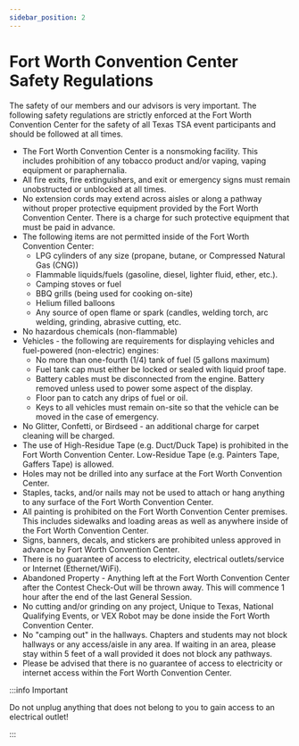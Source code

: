 ```yaml
---
sidebar_position: 2
---
```


# Fort Worth Convention Center Safety Regulations

The safety of our members and our advisors is very important. The following safety regulations are strictly enforced at the Fort Worth Convention Center for the safety of all Texas TSA event participants and should be followed at all times.

- The Fort Worth Convention Center is a nonsmoking facility. This includes prohibition of any tobacco product and/or vaping, vaping equipment or paraphernalia.
- All fire exits, fire extinguishers, and exit or emergency signs must remain unobstructed or unblocked at all times.
- No extension cords may extend across aisles or along a pathway without proper protective equipment provided by the Fort Worth Convention Center. There is a charge for such protective equipment that must be paid in advance.
- The following items are not permitted inside of the Fort Worth Convention Center:
  - LPG cylinders of any size (propane, butane, or Compressed Natural Gas (CNG))
  - Flammable liquids/fuels (gasoline, diesel, lighter fluid, ether, etc.).
  - Camping stoves or fuel
  - BBQ grills (being used for cooking on-site)
  - Helium filled balloons
  - Any source of open flame or spark (candles, welding torch, arc welding, grinding, abrasive cutting, etc.
- No hazardous chemicals (non-flammable)
- Vehicles - the following are requirements for displaying vehicles and fuel-powered (non-electric) engines:
  - No more than one-fourth (1/4) tank of fuel (5 gallons maximum)
  - Fuel tank cap must either be locked or sealed with liquid proof tape.
  - Battery cables must be disconnected from the engine. Battery removed unless used to power some aspect of the display.
  - Floor pan to catch any drips of fuel or oil.
  - Keys to all vehicles must remain on-site so that the vehicle can be moved in the case of emergency.
- No Glitter, Confetti, or Birdseed - an additional charge for carpet cleaning will be charged.
- The use of High-Residue Tape (e.g. Duct/Duck Tape) is prohibited in the Fort Worth Convention Center. Low-Residue Tape (e.g. Painters Tape, Gaffers Tape) is allowed.
- Holes may not be drilled into any surface at the Fort Worth Convention Center.
- Staples, tacks, and/or nails may not be used to attach or hang anything to any surface of the Fort Worth Convention Center.
- All painting is prohibited on the Fort Worth Convention Center premises. This includes sidewalks and loading areas as well as anywhere inside of the Fort Worth Convention Center.
- Signs, banners, decals, and stickers are prohibited unless approved in advance by Fort Worth Convention Center.
- There is no guarantee of access to electricity, electrical outlets/service or Internet (Ethernet/WiFi).
- Abandoned Property - Anything left at the Fort Worth Convention Center after the Contest Check-Out will be thrown away. This will commence 1 hour after the end of the last General Session.
- No cutting and/or grinding on any project, Unique to Texas, National Qualifying Events, or VEX Robot may be done inside the Fort Worth Convention Center.
- No "camping out" in the hallways. Chapters and students may not block hallways or any access/aisle in any area. If waiting in an area, please stay within 5 feet of a wall provided it does not block any pathways.
- Please be advised that there is no guarantee of access to electricity or internet access within the Fort Worth Convention Center.

:::info Important

Do not unplug anything that does not belong to you to gain access to an electrical outlet!

:::